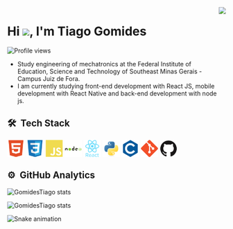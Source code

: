 
<img align="right" height="530em" src="https://raw.githubusercontent.com/gist/GomidesTiago/b4619edd2e47960d61ce25903b21625a/raw/7b665c3c8714eccf91a52888199048e5b61a2597/GitHub_card.svg"/>
<h1 align="left">Hi <img src="https://raw.githubusercontent.com/kaueMarques/kaueMarques/master/hi.gif" width="30px">, I'm Tiago Gomides</h1>
<p align="left"> <img src="https://komarev.com/ghpvc/?username=GomidesTiago&color=yellow" alt="Profile views" /> </p>

- Study engineering of mechatronics at the Federal Institute of Education, Science and Technology of Southeast Minas Gerais - Campus Juiz de Fora. 
- I am currently studying front-end development with React JS, mobile development with React Native and back-end development with node js.


## 🛠 &nbsp;Tech Stack

<div>
      <img align="center" alt="HTML5" height="40" width="40" src="https://raw.githubusercontent.com/devicons/devicon/master/icons/html5/html5-plain.svg">     
      <img align="center" alt="CSS3" height="40" width="40" src="https://raw.githubusercontent.com/devicons/devicon/master/icons/css3/css3-original.svg">     
      <img align="center" alt="js" height="40" width="40" src="https://raw.githubusercontent.com/devicons/devicon/master/icons/javascript/javascript-plain.svg">     
      <img align="center" alt="nodjs" height="40" width="40" src="https://raw.githubusercontent.com/devicons/devicon/master/icons/nodejs/nodejs-original-wordmark.svg">       
      <img align="center" alt="react" height="40" width="40" src="https://raw.githubusercontent.com/devicons/devicon/master/icons/react/react-original-wordmark.svg">       
      <img align="center" alt="python" height="40" width="40" src="https://raw.githubusercontent.com/devicons/devicon/master/icons/python/python-original.svg">        
      <img align="center" alt="c" height="40" width="40" src="https://raw.githubusercontent.com/devicons/devicon/master/icons/c/c-plain.svg">     
      <img align="center" alt="git" height="40" width="40" src="https://raw.githubusercontent.com/devicons/devicon/master/icons/git/git-original.svg">     
      <img align="center" alt="github" height="40" width="40" src="https://raw.githubusercontent.com/devicons/devicon/master/icons/github/github-original.svg"> 
</div>

## ⚙️ &nbsp;GitHub Analytics

<p align="left">
    <img width="470em" src="https://github-readme-stats.vercel.app/api?username=GomidesTiago&theme=chartreuse-dark" alt="GomidesTiago stats"/>
</p>
 
<p align="left">
     <img width="470em" src = "https://github-readme-stats.vercel.app/api/top-langs/?username=Gomidestiago&layout=compact&theme=chartreuse-dark" alt="GomidesTiago stats"/>
</p>

![Snake animation](https://github.com/GomidesTs/GomidesTs/blob/output/github-contribution-grid-snake.svg)

